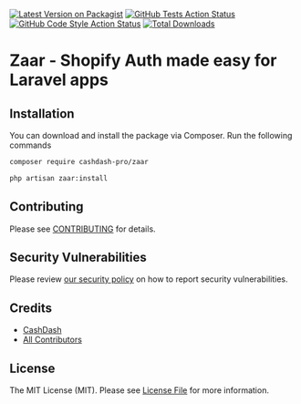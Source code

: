 
[![Latest Version on Packagist](https://img.shields.io/packagist/v/nick-potts/laravel-shopify.svg?style=flat-square)](https://packagist.org/packages/nick-potts/laravel-shopify)
[![GitHub Tests Action Status](https://img.shields.io/github/actions/workflow/status/nick-potts/laravel-shopify/run-tests.yml?branch=main&label=tests&style=flat-square)](https://github.com/nick-potts/laravel-shopify/actions?query=workflow%3Arun-tests+branch%3Amain)
[![GitHub Code Style Action Status](https://img.shields.io/github/actions/workflow/status/nick-potts/laravel-shopify/fix-php-code-style-issues.yml?branch=main&label=code%20style&style=flat-square)](https://github.com/nick-potts/laravel-shopify/actions?query=workflow%3A"Fix+PHP+code+style+issues"+branch%3Amain)
[![Total Downloads](https://img.shields.io/packagist/dt/nick-potts/laravel-shopify.svg?style=flat-square)](https://packagist.org/packages/nick-potts/laravel-shopify)

# Zaar - Shopify Auth made easy for Laravel apps 

## Installation

You can download and install the package via Composer. Run the following commands

```bash
composer require cashdash-pro/zaar

php artisan zaar:install
```

## Contributing

Please see [CONTRIBUTING](CONTRIBUTING.md) for details.

## Security Vulnerabilities

Please review [our security policy](../../security/policy) on how to report security vulnerabilities.

## Credits

- [CashDash](https://github.com/nick-potts)
- [All Contributors](../../contributors)

## License

The MIT License (MIT). Please see [License File](LICENSE.md) for more information.

